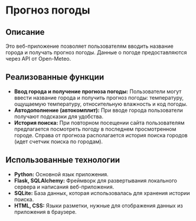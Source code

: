 # Прогноз погоды

## Описание
Это веб-приложение позволяет пользователям вводить название города и получать прогноз погоды. Данные о погоде предоставляются через API от Open-Meteo.

## Реализованные функции
- **Ввод города и получение прогноза погоды:** Пользователи могут ввести название города и получить прогноз погоды: температуру, ощущаемую температуру, относительную влажность и код погоды.
- **Автодополнение (автокомплит):** При вводе города пользователи получают подсказки для удобства.
- **История поиска:** При повторном посещении сайта пользователям предлагается посмотреть погоду в последнем просмотренном городе. Справа от прогноза располагается история поиска городов (идет счетчик поиска по городам).

## Использованные технологии
- **Python:** Основной язык приложения.
- **Flask, SQLAlchemy:** Фреймворк для развертывания локального сервера и написания веб-приложения.
- **SQLite:** База данных, которая использовалась для хранения истории поиска.
- **HTML, CSS:** Языки разметки, нужные для отображения данных из приложения в браузере.

